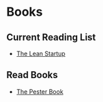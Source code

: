 # Books

## Current Reading List

* [The Lean Startup](./lean-startup.md)

## Read Books

* [The Pester Book](./the-pester-book/)
